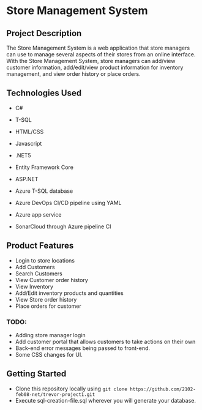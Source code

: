 # Store Management System

## Project Description
The Store Management System is a web application that store managers can use to manage several aspects of their stores from an online interface.
With the Store Management System, store managers can add/view customer information, add/edit/view product information for inventory management,
and view order history or place orders.

## Technologies Used
- C#

- T-SQL

- HTML/CSS

- Javascript

- .NET5

- Entity Framework Core

- ASP.NET

- Azure T-SQL database

- Azure DevOps CI/CD pipeline using YAML

- Azure app service

- SonarCloud through Azure pipeline CI

## Product Features
- Login to store locations
- Add Customers
- Search Customers
- View Customer order history
- View Inventory
- Add/Edit inventory products and quantities
- View Store order history
- Place orders for customer

### TODO:
- Adding store manager login
- Add customer portal that allows customers to take actions on their own
- Back-end error messages being passed to front-end.
- Some CSS changes for UI.

## Getting Started
- Clone this repository locally using ```git clone https://github.com/2102-feb08-net/trevor-project1.git```
- Execute sql-creation-file.sql wherever you will generate your database.
